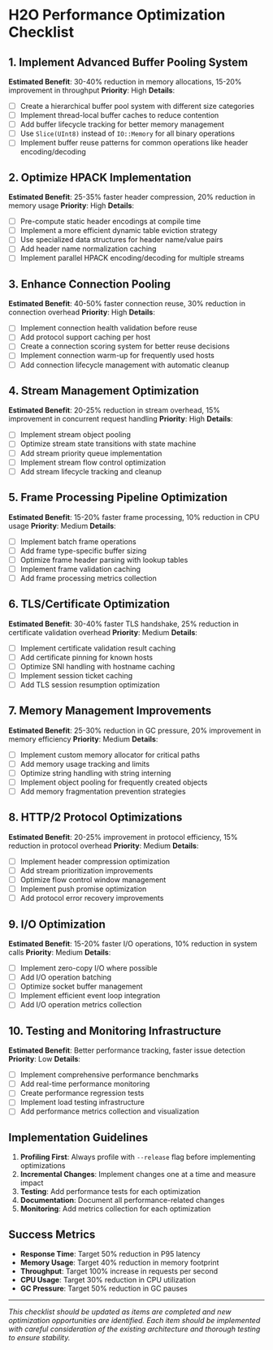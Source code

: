 # H2O Performance Optimization Checklist

## 1. Implement Advanced Buffer Pooling System
**Estimated Benefit**: 30-40% reduction in memory allocations, 15-20% improvement in throughput
**Priority**: High
**Details**:
- [ ] Create a hierarchical buffer pool system with different size categories
- [ ] Implement thread-local buffer caches to reduce contention
- [ ] Add buffer lifecycle tracking for better memory management
- [ ] Use `Slice(UInt8)` instead of `IO::Memory` for all binary operations
- [ ] Implement buffer reuse patterns for common operations like header encoding/decoding

## 2. Optimize HPACK Implementation
**Estimated Benefit**: 25-35% faster header compression, 20% reduction in memory usage
**Priority**: High
**Details**:
- [ ] Pre-compute static header encodings at compile time
- [ ] Implement a more efficient dynamic table eviction strategy
- [ ] Use specialized data structures for header name/value pairs
- [ ] Add header name normalization caching
- [ ] Implement parallel HPACK encoding/decoding for multiple streams

## 3. Enhance Connection Pooling
**Estimated Benefit**: 40-50% faster connection reuse, 30% reduction in connection overhead
**Priority**: High
**Details**:
- [ ] Implement connection health validation before reuse
- [ ] Add protocol support caching per host
- [ ] Create a connection scoring system for better reuse decisions
- [ ] Implement connection warm-up for frequently used hosts
- [ ] Add connection lifecycle management with automatic cleanup

## 4. Stream Management Optimization
**Estimated Benefit**: 20-25% reduction in stream overhead, 15% improvement in concurrent request handling
**Priority**: High
**Details**:
- [ ] Implement stream object pooling
- [ ] Optimize stream state transitions with state machine
- [ ] Add stream priority queue implementation
- [ ] Implement stream flow control optimization
- [ ] Add stream lifecycle tracking and cleanup

## 5. Frame Processing Pipeline Optimization
**Estimated Benefit**: 15-20% faster frame processing, 10% reduction in CPU usage
**Priority**: Medium
**Details**:
- [ ] Implement batch frame operations
- [ ] Add frame type-specific buffer sizing
- [ ] Optimize frame header parsing with lookup tables
- [ ] Implement frame validation caching
- [ ] Add frame processing metrics collection

## 6. TLS/Certificate Optimization
**Estimated Benefit**: 30-40% faster TLS handshake, 25% reduction in certificate validation overhead
**Priority**: Medium
**Details**:
- [ ] Implement certificate validation result caching
- [ ] Add certificate pinning for known hosts
- [ ] Optimize SNI handling with hostname caching
- [ ] Implement session ticket caching
- [ ] Add TLS session resumption optimization

## 7. Memory Management Improvements
**Estimated Benefit**: 25-30% reduction in GC pressure, 20% improvement in memory efficiency
**Priority**: Medium
**Details**:
- [ ] Implement custom memory allocator for critical paths
- [ ] Add memory usage tracking and limits
- [ ] Optimize string handling with string interning
- [ ] Implement object pooling for frequently created objects
- [ ] Add memory fragmentation prevention strategies

## 8. HTTP/2 Protocol Optimizations
**Estimated Benefit**: 20-25% improvement in protocol efficiency, 15% reduction in protocol overhead
**Priority**: Medium
**Details**:
- [ ] Implement header compression optimization
- [ ] Add stream prioritization improvements
- [ ] Optimize flow control window management
- [ ] Implement push promise optimization
- [ ] Add protocol error recovery improvements

## 9. I/O Optimization
**Estimated Benefit**: 15-20% faster I/O operations, 10% reduction in system calls
**Priority**: Medium
**Details**:
- [ ] Implement zero-copy I/O where possible
- [ ] Add I/O operation batching
- [ ] Optimize socket buffer management
- [ ] Implement efficient event loop integration
- [ ] Add I/O operation metrics collection

## 10. Testing and Monitoring Infrastructure
**Estimated Benefit**: Better performance tracking, faster issue detection
**Priority**: Low
**Details**:
- [ ] Implement comprehensive performance benchmarks
- [ ] Add real-time performance monitoring
- [ ] Create performance regression tests
- [ ] Implement load testing infrastructure
- [ ] Add performance metrics collection and visualization

## Implementation Guidelines

1. **Profiling First**: Always profile with `--release` flag before implementing optimizations
2. **Incremental Changes**: Implement changes one at a time and measure impact
3. **Testing**: Add performance tests for each optimization
4. **Documentation**: Document all performance-related changes
5. **Monitoring**: Add metrics collection for each optimization

## Success Metrics

- **Response Time**: Target 50% reduction in P95 latency
- **Memory Usage**: Target 40% reduction in memory footprint
- **Throughput**: Target 100% increase in requests per second
- **CPU Usage**: Target 30% reduction in CPU utilization
- **GC Pressure**: Target 50% reduction in GC pauses

---

*This checklist should be updated as items are completed and new optimization opportunities are identified. Each item should be implemented with careful consideration of the existing architecture and thorough testing to ensure stability.*
